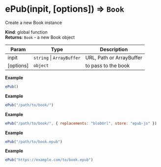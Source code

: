 <a name="ePub"></a>

# ePub(inpit, [options]) ⇒ <code>Book</code>
Create a new Book instance

**Kind**: global function  
**Returns**: <code>Book</code> - a new Book object  

| Param | Type | Description |
| --- | --- | --- |
| inpit | <code>string</code> \| <code>ArrayBuffer</code> | URL, Path or ArrayBuffer |
| [options] | <code>object</code> | to pass to the book |

**Example**  
```js
ePub()
```
**Example**  
```js
ePub("/path/to/book/")
```
**Example**  
```js
ePub("/path/to/book/", { replacements: "blobUrl", store: "epub-js" })
```
**Example**  
```js
ePub("/path/to/book.epub")
```
**Example**  
```js
ePub("https://example.com/to/book.epub")
```
